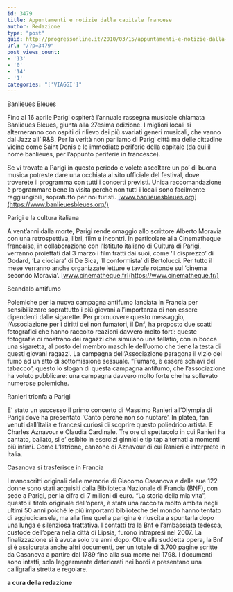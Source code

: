 ```yaml
---
id: 3479
title: Appuntamenti e notizie dalla capitale francese
author: Redazione
type: "post"
guid: http://progressonline.it/2010/03/15/appuntamenti-e-notizie-dalla-capitale-francese/
url: "/?p=3479"
post_views_count:
- '13'
- '0'
- '14'
- '1'
categories: "['VIAGGI']"
---
```


Banlieues Bleues

Fino al 16 aprile Parigi ospiterà l’annuale rassegna musicale chiamata Banlieues Bleues, giunta alla 27esima edizione. I migliori locali si alterneranno con ospiti di rilievo dei più svariati generi musicali, che vanno dal Jazz all’ R&amp;B. Per la verità non parliamo di Parigi città ma delle cittadine vicine come Saint Denis e le immediate periferie della capitale (da qui il nome banlieues, per l’appunto periferie in francesce).

Se vi trovate a Parigi in questo periodo e volete ascoltare un po’ di buona musica potreste dare una occhiata al sito ufficiale del festival, dove troverete il programma con tutti i concerti previsti. Unica raccomandazione è programmare bene la visita perchè non tutti i locali sono facilmente raggiungibili, sopratutto per noi turisti. <font color="#000080"><span lang="zxx"><u>[www.banlieuesbleues.org](https://www.banlieuesbleues.org/)</u></span></font>

Parigi e la cultura italiana

A vent’anni dalla morte, Parigi rende omaggio allo scrittore Alberto Moravia con una retrospettiva, libri, film e incontri. In particolare alla Cinematheque francaise, in collaborazione con l’Istituto italiano di Cultura di Parigi, verranno proiettati dal 3 marzo i film tratti dai suoi, come ‘Il disprezzo’ di Godard, ‘La ciociara’ di De Sica, ‘Il conformista’ di Bertolucci. Per tutto il mese verranno anche organizzate letture e tavole rotonde sul ‘cinema secondo Moravia’. <font color="#000080"><span lang="zxx"><u>[www.cinematheque.fr](https://www.cinematheque.fr/)</u></span></font>

Scandalo antifumo

Polemiche per la nuova campagna antifumo lanciata in Francia per sensibilizzare soprattutto i più giovani all’importanza di non essere dipendenti dalle sigarette. Per promuovere questo messaggio, l’Associazione per i diritti dei non fumatori, il Dnf, ha proposto due scatti fotografici che hanno raccolto reazioni davvero molto forti: queste fotografie ci mostrano dei ragazzi che simulano una fellatio, con in bocca una sigaretta, al posto del membro maschile dell’uomo che tiene la testa di questi giovani ragazzi. La campagna dell’Associazione paragona il vizio del fumo ad un atto di sottomissione sessuale. “Fumare, è essere schiavi del tabacco“, questo lo slogan di questa campagna antifumo, che l’associazione ha voluto pubblicare: una campagna davvero molto forte che ha sollevato numerose polemiche.

Ranieri trionfa a Parigi

E’ stato un successo il primo concerto di Massimo Ranieri all’Olympia di Parigi dove ha presentato ‘Canto perché non so nuotare’. In platea, fan venuti dall’Italia e francesi curiosi di scoprire questo poliedrico artista. E Charles Aznavour e Claudia Cardinale. Tre ore di spettacolo in cui Ranieri ha cantato, ballato, si e’ esibito in esercizi ginnici e tip tap alternati a momenti più intimi. Come L’Istrione, canzone di Aznavour di cui Ranieri è interprete in Italia.

Casanova si trasferisce in Francia

I manoscritti originali delle memorie di Giacomo Casanova e delle sue 122 donne sono stati acquisiti dalla Biblioteca Nazionale di Francia (BNF), con sede a Parigi, per la cifra di 7 milioni di euro. “La storia della mia vita”, questo il titolo originale dell’opera, è stata una raccolta molto ambita negli ultimi 50 anni poiché le più importanti biblioteche del mondo hanno tentato di aggiudicarsela, ma alla fine quella parigina è riuscita a spuntarla dopo una lunga e silenziosa trattativa. I contatti tra la Bnf e l’ambasciata tedesca, custode dell’opera nella città di Lipsia, furono intrapresi nel 2007. La finalizzazione si è avuta solo tre anni dopo. Oltre alla suddetta opera, la Bnf si è assicurata anche altri documenti, per un totale di 3.700 pagine scritte da Casanova a partire dal 1789 fino alla sua morte nel 1798. I documenti sono intatti, solo leggermente deteriorati nei bordi e presentano una calligrafia stretta e regolare.

**a cura della redazione**
